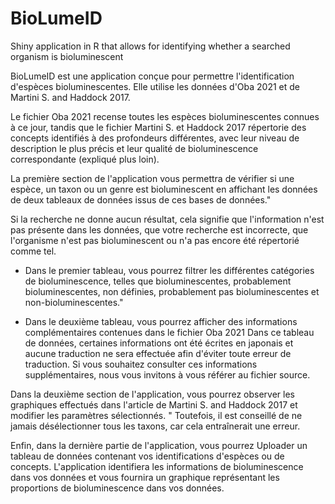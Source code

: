 # BioLumeID
Shiny application in R that allows for identifying whether a searched organism is bioluminescent

BioLumeID est une application conçue pour permettre l'identification d'espèces bioluminescentes. Elle utilise les données d'Oba 2021 et de Martini S. and Haddock 2017.


Le fichier Oba 2021 recense toutes les espèces bioluminescentes connues à ce jour, tandis que le fichier Martini S. et Haddock 2017 répertorie des concepts identifiés à des profondeurs différentes, avec leur niveau de description le plus précis et leur qualité de bioluminescence correspondante (expliqué plus loin).

La première section de l'application vous permettra de vérifier si une espèce, un taxon ou un genre est bioluminescent en affichant les données de deux tableaux de données issus de ces bases de données."

Si la recherche ne donne aucun résultat, cela signifie que l'information n'est pas présente dans les données, que votre recherche est incorrecte, que l'organisme n'est pas bioluminescent ou n'a pas encore été répertorié comme tel.

- Dans le premier tableau, vous pourrez filtrer les différentes catégories de bioluminescence, telles que bioluminescentes, probablement bioluminescentes, non définies, probablement pas bioluminescentes et non-bioluminescentes."

- Dans le deuxième tableau, vous pourrez afficher des informations complémentaires contenues dans le fichier Oba 2021
Dans ce tableau de données, certaines informations ont été écrites en japonais et aucune traduction ne sera effectuée afin d'éviter toute erreur de traduction. Si vous souhaitez consulter ces informations supplémentaires, nous vous invitons à vous référer au fichier source.


Dans la deuxième section de l'application, vous pourrez observer les graphiques effectués dans l'article de Martini S. and Haddock 2017 et modifier les paramètres sélectionnés. "
Toutefois, il est conseillé de ne jamais désélectionner tous les taxons, car cela entraînerait une erreur.


Enfin, dans la dernière partie de l'application, vous pourrez Uploader un tableau de données contenant vos identifications d'espèces ou de concepts.
L'application identifiera les informations de bioluminescence dans vos données et vous fournira un graphique représentant les proportions de bioluminescence dans vos données.
